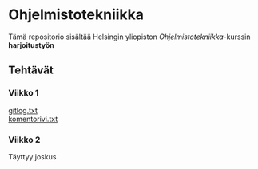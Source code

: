 # Ohjelmistotekniikka
Tämä repositorio sisältää Helsingin yliopiston _Ohjelmistotekniikka_-kurssin **harjoitustyön**

## Tehtävät

### Viikko 1

[gitlog.txt](https://github.com/AlluSu/Ohjelmistotekniikka-ht/blob/master/laskarit/gitlog.txt)  
[komentorivi.txt](https://github.com/AlluSu/Ohjelmistotekniikka-ht/blob/master/laskarit/komentorivi.txt)

### Viikko 2

Täyttyy joskus
